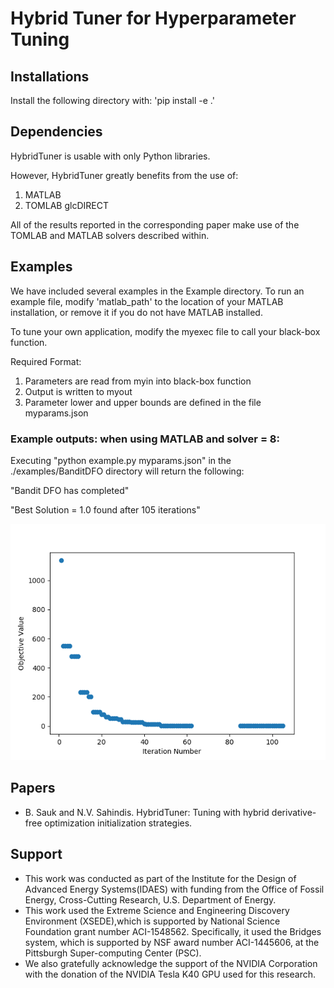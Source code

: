 # **Hybrid Tuner for Hyperparameter Tuning**

## Installations
Install the following directory with:
'pip install -e .' 

## Dependencies
HybridTuner is usable with only Python libraries.

However, HybridTuner greatly benefits from the use of:
1. MATLAB
2. TOMLAB glcDIRECT

All of the results reported in the corresponding paper make use of the TOMLAB and MATLAB solvers described within. 

## Examples
We have included several examples in the Example directory.
To run an example file, modify 'matlab_path' to the location of your MATLAB installation, or remove it if you do not have MATLAB installed. 

To tune your own application, modify the myexec file to call your black-box function.

Required Format:
1. Parameters are read from myin into black-box function
2. Output is written to myout
3. Parameter lower and upper bounds are defined in the file myparams.json

### **Example outputs: when using MATLAB and solver = 8:**
Executing "python example.py myparams.json" in the ./examples/BanditDFO directory will return the following:

"Bandit DFO has completed"

"Best Solution = 1.0 found after 105 iterations"

![Image from Bandit DFO run](/examples/BanditDFO/banditResults.png)

## Papers
* B. Sauk and N.V. Sahindis. HybridTuner: Tuning with hybrid derivative-free optimization initialization strategies.


## Support
* This work was conducted as part of the Institute for the Design of Advanced Energy Systems(IDAES) with funding from the Office of Fossil Energy, Cross-Cutting Research, U.S. Department of Energy. 
* This work used the Extreme Science and Engineering Discovery Environment (XSEDE),which is supported by National Science Foundation grant number ACI-1548562. Specifically, it used the Bridges system, which is supported by NSF award number ACI-1445606, at the Pittsburgh Super-computing Center (PSC). 
* We also gratefully acknowledge the support of the NVIDIA Corporation with the donation of the NVIDIA Tesla K40 GPU used for this research.

